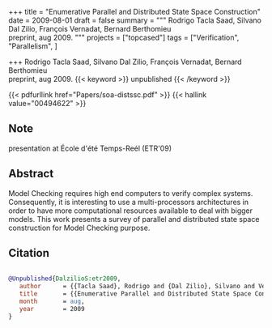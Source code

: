 +++
title = "Enumerative Parallel and Distributed State Space Construction"
date = 2009-08-01
draft = false
summary = """
Rodrigo Tacla Saad, Silvano Dal Zilio, François Vernadat, Bernard Berthomieu <br />
preprint, aug 2009.
"""
projects = ["topcased"]
tags = ["Verification", "Parallelism", ]

+++
Rodrigo Tacla Saad, Silvano Dal Zilio, François Vernadat, Bernard Berthomieu <br />
preprint, aug 2009.
{{< keyword >}} unpublished {{< /keyword >}}


{{< pdfurllink href="Papers/soa-distssc.pdf" >}}
{{< hallink value="00494622" >}}
## Note 
presentation at École d'été Temps-Reél (ETR'09)

## Abstract
Model Checking requires high end computers to verify complex systems. Consequently, it is
        interesting to use a multi-processors architectures in order to have more computational
        resources available to deal with bigger models. This work presents a survey of parallel and
        distributed state space construction for Model Checking purpose.



## Citation

```bibtex

@Unpublished{DalzilioS:etr2009,
   author      = {{Tacla Saad}, Rodrigo and {Dal Zilio}, Silvano and Vernadat, François and Berthomieu, Bernard},
   title       = {{Enumerative Parallel and Distributed State Space Construction}},
   month       = aug, 
   year        = 2009
}

````
